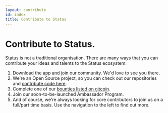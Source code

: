 ```yaml
---
layout: contribute
id: index
title: Contribute to Status
---
```


# Contribute to Status. 

Status is not a traditional organisation. There are many ways that you can contribute your ideas and talents to the Status ecosystem:
1. Download the app and join our community. We'd love to see you there. 
2. We're an Open Source project, so you can check out our repositories and [contribute code here](https://github.com/status-im). 
3. Complete one of our [bounties listed on gitcoin](https://gitcoin.co/explorer?network=mainnet&idx_status=open&keywords=status.im&order_by=-web3_created).
4. Join our soon-to-be-launched Ambassador Program. 
5. And of course, we're always looking for core contributors to join us on a full/part time basis. Use the navigation to the left to find out more.

